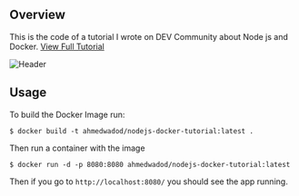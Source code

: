 ## Overview
This is the code of a tutorial I wrote on DEV Community about Node js and Docker. [View Full Tutorial](https://dev.to/ahmedwadod/nodejs-and-docker-write-build-and-publish-h4f)

![Header](https://res.cloudinary.com/practicaldev/image/fetch/s--_ePHZ0sa--/c_imagga_scale,f_auto,fl_progressive,h_420,q_auto,w_1000/https://dev-to-uploads.s3.amazonaws.com/uploads/articles/mot9q5va9zguj01ydck9.jpg)

## Usage

To build the Docker Image run:
```
$ docker build -t ahmedwadod/nodejs-docker-tutorial:latest .
```

Then run a container with the image
```
$ docker run -d -p 8080:8080 ahmedwadod/nodejs-docker-tutorial:latest
```

Then if you go to `http://localhost:8080/` you should see the app running.
